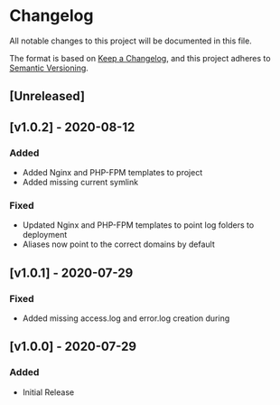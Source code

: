 # Changelog
All notable changes to this project will be documented in this file.

The format is based on [Keep a Changelog](https://keepachangelog.com/en/1.0.0/),
and this project adheres to [Semantic Versioning](https://semver.org/spec/v2.0.0.html).

## [Unreleased]


## [v1.0.2] - 2020-08-12
### Added
- Added Nginx and PHP-FPM templates to project
- Added missing current symlink

### Fixed
- Updated Nginx and PHP-FPM templates to point log folders to deployment
- Aliases now point to the correct domains by default


## [v1.0.1] - 2020-07-29
### Fixed
- Added missing access.log and error.log creation during 


## [v1.0.0] - 2020-07-29
### Added
- Initial Release